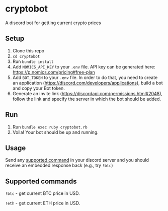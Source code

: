 # cryptobot
A discord bot for getting current crypto prices

## Setup

1. Clone this repo
2. `cd cryptobot`
3. Run `bundle install`
4. Add `NOMICS_API_KEY` to your `.env` file. API key can be generated here: https://p.nomics.com/pricing#free-plan
5. Add `BOT_TOKEN` to your `.env` file. In order to do that, you need to create an application (https://discord.com/developers/applications), build a bot and copy your Bot token.
6. Generate an invite link (https://discordapi.com/permissions.html#2048), follow the link and specify the server in which the bot should be added.

## Run

1. Run `bundle exec ruby cryptobot.rb`
2. Voila! Your bot should be up and running.

## Usage

Send any [supported command](#supported-commands) in your discord server and you should receive an embedded response back (e.g., try `!btc`)

## Supported commands

`!btc` - get current BTC price in USD.

`!eth` - get current ETH price in USD.
